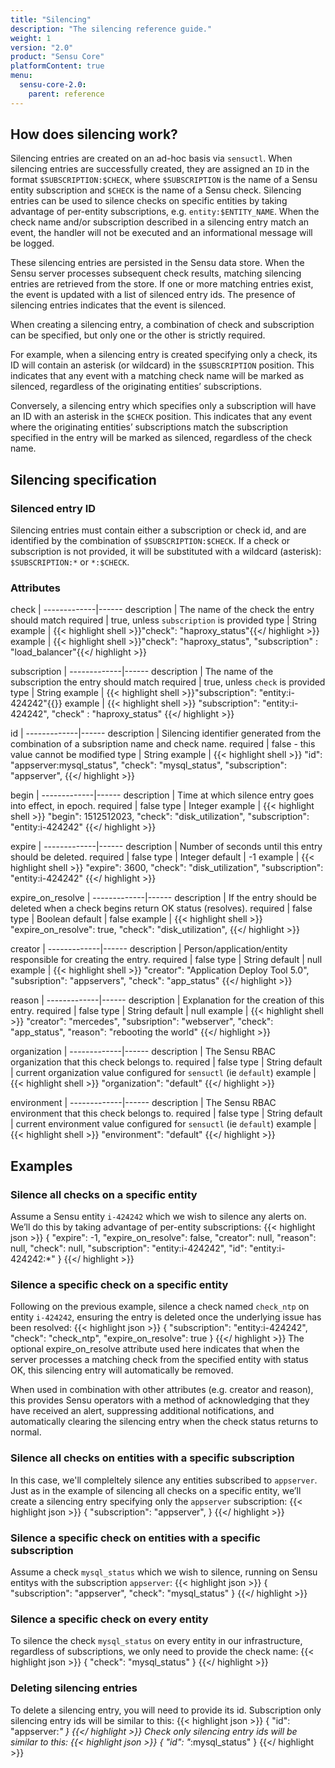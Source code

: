 ```yaml
---
title: "Silencing"
description: "The silencing reference guide."
weight: 1
version: "2.0"
product: "Sensu Core"
platformContent: true
menu:
  sensu-core-2.0:
    parent: reference
---
```


## How does silencing work?
Silencing entries are created on an ad-hoc basis via `sensuctl`. When silencing entries are successfully created, they are assigned an `ID` in the format `$SUBSCRIPTION:$CHECK`, where `$SUBSCRIPTION` is the name of a Sensu entity subscription and `$CHECK` is the name of a Sensu check. Silencing entries can be used to silence checks on specific entities by taking advantage of per-entity subscriptions, e.g. `entity:$ENTITY_NAME`. When the check name and/or subscription described in a silencing entry match an event, the handler will not be executed and an informational message will be logged.

These silencing entries are persisted in the Sensu data store. When the Sensu server processes subsequent check results, matching silencing entries are retrieved from the store. If one or more matching entries exist, the event is updated with a list of silenced entry ids. The presence of silencing entries indicates that the event is silenced.

When creating a silencing entry, a combination of check and subscription can be specified, but only one or the other is strictly required.

For example, when a silencing entry is created specifying only a check, its ID will contain an asterisk (or wildcard) in the `$SUBSCRIPTION` position. This indicates that any event with a matching check name will be marked as silenced, regardless of the originating entities’ subscriptions.

Conversely, a silencing entry which specifies only a subscription will have an ID with an asterisk in the `$CHECK` position. This indicates that any event where the originating entities’ subscriptions match the subscription specified in the entry will be marked as silenced, regardless of the check name.

## Silencing specification

### Silenced entry ID 
Silencing entries must contain either a subscription or check id, and are
identified by the combination of `$SUBSCRIPTION:$CHECK`. If a check or
subscription is not provided, it will be substituted with a wildcard (asterisk):
`$SUBSCRIPTION:*` or `*:$CHECK`.

### Attributes
check        | 
-------------|------ 
description  | The name of the check the entry should match 
required     | true, unless `subscription` is provided
type         | String
example      | {{< highlight shell >}}"check": "haproxy_status"{{</ highlight >}}
example      | {{< highlight shell >}}"check": "haproxy_status", "subscription" : "load_balancer"{{</ highlight >}}

subscription | 
-------------|------ 
description  | The name of the subscription the entry should match 
required     | true, unless `check` is provided
type         | String
example      | {{< highlight shell >}}"subscription": "entity:i-424242"{{</highlight>}}
example      | {{< highlight shell >}}
  "subscription": "entity:i-424242",
  "check" : "haproxy_status"
{{</ highlight >}}

id           | 
-------------|------ 
description  | Silencing identifier generated from the combination of a subsription name and check name. 
required     | false - this value cannot be modified 
type         | String
example      | {{< highlight shell >}}
  "id": "appserver:mysql_status",
  "check": "mysql_status",
  "subscription": "appserver",
{{</ highlight >}}

begin        | 
-------------|------ 
description  | Time at which silence entry goes into effect, in epoch. 
required     | false 
type         | Integer 
example      | {{< highlight shell >}}
  "begin": 1512512023,
  "check": "disk_utilization",
  "subscription": "entity:i-424242"
{{</ highlight >}}

expire       | 
-------------|------ 
description  | Number of seconds until this entry should be deleted. 
required     | false 
type         | Integer 
default      | -1
example      | {{< highlight shell >}}
  "expire": 3600,
  "check": "disk_utilization",
  "subscription": "entity:i-424242"
{{</ highlight >}}

expire_on_resolve       | 
-------------|------ 
description  | If the entry should be deleted when a check begins return OK status (resolves). 
required     | false 
type         | Boolean 
default      | false 
example      | {{< highlight shell >}}
  "expire_on_resolve": true,
  "check": "disk_utilization",
{{</ highlight >}}


creator      | 
-------------|------ 
description  | Person/application/entity responsible for creating the entry. 
required     | false 
type         | String 
default      | null 
example      | {{< highlight shell >}}
  "creator": "Application Deploy Tool 5.0",
  "subsription": "appservers",
  "check": "app_status"
{{</ highlight >}}

reason       | 
-------------|------ 
description  | Explanation for the creation of this entry.
required     | false 
type         | String 
default      | null 
example      | {{< highlight shell >}}
  "creator": "mercedes",
  "subsription": "webserver",
  "check": "app_status",
  "reason": "rebooting the world"
{{</ highlight >}}

organization | 
-------------|------ 
description  | The Sensu RBAC organization that this check belongs to.
required     | false 
type         | String 
default      | current organization value configured for `sensuctl` (ie `default`) 
example      | {{< highlight shell >}}
  "organization": "default"
{{</ highlight >}}

environment  | 
-------------|------ 
description  | The Sensu RBAC environment that this check belongs to.
required     | false 
type         | String 
default      | current environment value configured for `sensuctl` (ie `default`) 
example      | {{< highlight shell >}}
  "environment": "default"
{{</ highlight >}}

## Examples

### Silence all checks on a specific entity 
Assume a Sensu entity `i-424242` which we wish to silence any alerts on. We’ll do this by taking advantage of per-entity subscriptions:
{{< highlight json >}}
{
  "expire": -1,
  "expire_on_resolve": false,
  "creator": null,
  "reason": null,
  "check": null,
  "subscription": "entity:i-424242",
  "id": "entity:i-424242:*"
}
{{</ highlight >}}

### Silence a specific check on a specific entity
Following on the previous example, silence a check named `check_ntp` on
entity `i-424242`, ensuring the entry is deleted once the underlying issue has
been resolved:
{{< highlight json >}}
{
  "subscription": "entity:i-424242", 
  "check": "check_ntp", 
  "expire_on_resolve": true 
}
{{</ highlight >}}
The optional expire_on_resolve attribute used here indicates that when the server processes a matching check from the specified entity with status OK, this silencing entry will automatically be removed.

When used in combination with other attributes (e.g. creator and reason), this provides Sensu operators with a method of acknowledging that they have received an alert, suppressing additional notifications, and automatically clearing the silencing entry when the check status returns to normal.

### Silence all checks on entities with a specific subscription
In this case, we'll compleltely silence any entities subscribed to `appserver`. Just as in the example of silencing all checks on a specific entity, we’ll create a silencing entry specifying only the `appserver` subscription:
{{< highlight json >}}
{
  "subscription": "appserver", 
}
{{</ highlight >}}

### Silence a specific check on entities with a specific subscription
Assume a check `mysql_status` which we wish to silence, running on Sensu entitys with the subscription `appserver`:
{{< highlight json >}}
{
  "subscription": "appserver", 
  "check": "mysql_status"
}
{{</ highlight >}}

### Silence a specific check on every entity
To silence the check `mysql_status` on every entity in our infrastructure,
regardless of subscriptions, we only need to provide the check name:
{{< highlight json >}}
{
  "check": "mysql_status"
}
{{</ highlight >}}

### Deleting silencing entries
To delete a silencing entry, you will need to provide its id. Subscription only
silencing entry ids will be similar to this:
{{< highlight json >}}
{
  "id": "appserver:*"
}
{{</ highlight >}}
Check only silencing entry ids will be similar to this:
{{< highlight json >}}
{
  "id": "*:mysql_status"
}
{{</ highlight >}}
